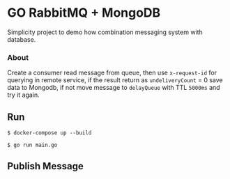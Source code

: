 # GO RabbitMQ + MongoDB

Simplicity project to demo how combination messaging system with database.

### About

Create a consumer read message from queue, then use `x-request-id` for querying in remote service, if the result return as `undeliveryCount` = 0 save data to Mongodb, if not move message to `delayQueue` with TTL `5000ms` and try it again.

## Run

```
$ docker-compose up --build

$ go run main.go
```

## Publish Message
